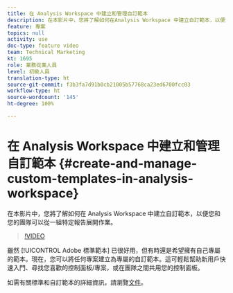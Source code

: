 ```yaml
---
title: 在 Analysis Workspace 中建立和管理自訂範本
description: 在本影片中，您將了解如何在Analysis Workspace 中建立自訂範本，以便您和您的團隊可以從一組特定報告展開作業。
feature: 專案
topics: null
activity: use
doc-type: feature video
team: Technical Marketing
kt: 1695
role: 業務從業人員
level: 初級人員
translation-type: ht
source-git-commit: f3b3fa7d91b0cb21005b57768ca23ed6700fcc03
workflow-type: ht
source-wordcount: '145'
ht-degree: 100%

---
```



# 在 Analysis Workspace 中建立和管理自訂範本 {#create-and-manage-custom-templates-in-analysis-workspace}

在本影片中，您將了解如何在 Analysis Workspace 中建立自訂範本，以便您和您的團隊可以從一組特定報告展開作業。

>[!VIDEO](https://video.tv.adobe.com/v/23231/?quality=12)

雖然 [!UICONTROL Adobe 標準範本] 已很好用，但有時還是希望擁有自己專屬的範本。現在，您可以將任何專案建立為專屬的自訂範本。這可輕鬆幫助新用戶快速入門、尋找您喜歡的控制面板/專案，或在團隊之間共用您的控制面板。

如需有關標準和自訂範本的詳細資訊，請瀏覽[文件](https://marketing.adobe.com/resources/help/zh-TW/analytics/analysis-workspace/starter_projects.html)。
